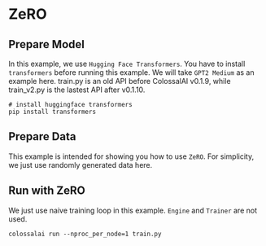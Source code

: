 # ZeRO

## Prepare Model

In this example, we use `Hugging Face Transformers`. You have to install `transformers` before running this example. We will take `GPT2 Medium` as an example here. train.py is an old API before ColossalAI v0.1.9, while train_v2.py is the lastest API after v0.1.10.

```shell
# install huggingface transformers
pip install transformers
```

## Prepare Data

This example is intended for showing you how to use `ZeRO`. For simplicity, we just use randomly generated data here.

## Run with ZeRO

We just use naive training loop in this example. `Engine` and `Trainer` are not used.

```shell
colossalai run --nproc_per_node=1 train.py
```
